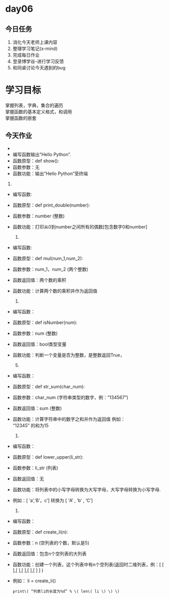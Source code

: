 # day06

## 今日任务

1. 消化今天老师上课内容
2. 整理学习笔记\(x-mind\)
3. 完成每日作业
4. 登录博学谷-进行学习反馈
5. 和同桌讨论今天遇到的bug

# 学习目标

掌握列表，字典，集合的遍历  
掌握函数的基本定义格式，和调用  
掌握函数的嵌套

## 今天作业

* 
* 编写函数输出“Hello Python”.
* 函数原型：def show\(\):
* 函数参数：无
* 函数功能：输出“Hello Python”至终端

1. 
* 编写函数:

* 函数原型：def print\_double\(number\):

* 函数参数：number \(整数\)

* 函数功能：打印从0到number之间所有的偶数\[包含数字0和number\]

  1. 

* 编写函数:

* 函数原型：def mul\(num\_1,num\_2\):

* 函数参数：num\_1，num\_2 \(两个整数\)

* 函数返回值：两个数的乘积

* 函数功能：计算两个数的乘积并作为返回值

  1. 

* 编写函数：

* 函数原型：def isNumber\(num\):

* 函数参数：num \(整数\)

* 函数返回值：bool类型变量

* 函数功能：判断一个变量是否为整数，是整数返回True，

  5.

* 编写函数：

* 函数原型：def str\_sum\(char\_num\):

* 函数参数：char\_num \(字符串类型的数字，例：”134567”\)

* 函数返回值：sum \(整数\)

* 函数功能：计算字符串中的数字之和并作为返回值 例如：  
  “12345” 的和为15

  1. 

* 编写函数：

* 函数原型：def lower\_upper\(li\_str\):

* 函数参数：li\_str \(列表\)

* 函数返回值：无

* 函数功能：将列表中的小写字母转换为大写字母，大写字母转换为小写字母.

* 例如：\[ ‘a’,‘B’，c’\] 转换为 \[ ‘A’ , ‘b’ , ‘C’\]

  1. 

* 编写函数：

* 函数原型：def create\_li\(n\):

* 函数参数：n \(空列表的个数，默认是5\)

* 函数返回值：包含n个空列表的大列表

* 函数功能：创建一个列表，这个列表中有n个空列表\(返回时二维列表，例：\[ \[ \],\[ \],\[ \],\[ \],\[ \] \] \)

* 例如：
  li = create\_li\(\)
  ```
  print\( “列表li的长度为%d” % \( len\( li \) \) \)
  ```



